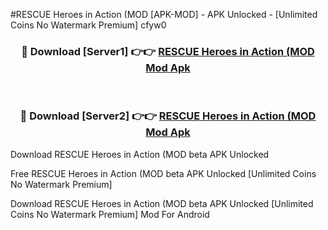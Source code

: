#RESCUE Heroes in Action (MOD [APK-MOD] - APK Unlocked - [Unlimited Coins No Watermark Premium] cfyw0



<div align="center">

<h3>🔴 Download [Server1] 👉👉 <a href="https://momento.my/?title=RESCUE_Heroes_in_Action_(MOD">RESCUE Heroes in Action (MOD Mod Apk</a></h3><br>

<h3>🔴 Download [Server2] 👉👉 <a href="https://momento.my/?title=RESCUE_Heroes_in_Action_(MOD">RESCUE Heroes in Action (MOD Mod Apk</a></h3>
</div>



Download RESCUE Heroes in Action (MOD beta APK Unlocked

Free RESCUE Heroes in Action (MOD beta APK Unlocked [Unlimited Coins No Watermark Premium]

Download RESCUE Heroes in Action (MOD beta APK Unlocked [Unlimited Coins No Watermark Premium] Mod For Android
